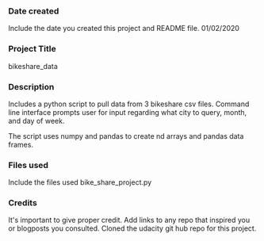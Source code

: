 ### Date created
Include the date you created this project and README file.
01/02/2020
### Project Title
bikeshare_data

### Description
Includes a python script to pull data from 3 bikeshare csv files. Command line
interface prompts user for input regarding what city to query, month, and day of
week.  

The script uses numpy and pandas to create nd arrays and pandas data frames.

### Files used
Include the files used
bike_share_project.py


### Credits
It's important to give proper credit. Add links to any repo that inspired you or blogposts you consulted.
Cloned the udacity git hub repo for this project.
